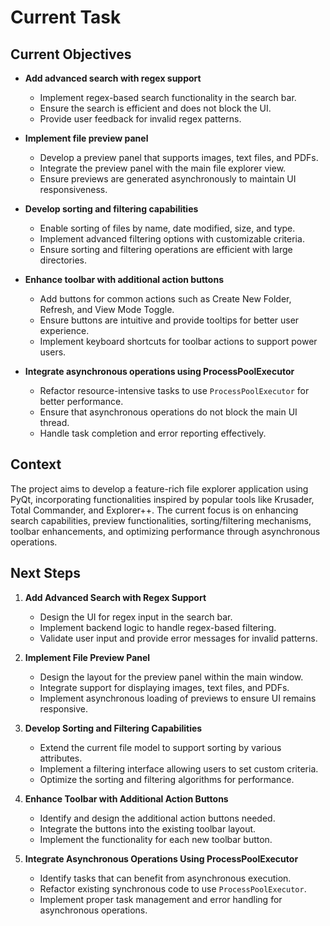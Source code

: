 # Current Task

## Current Objectives

- **Add advanced search with regex support**
  - Implement regex-based search functionality in the search bar.
  - Ensure the search is efficient and does not block the UI.
  - Provide user feedback for invalid regex patterns.

- **Implement file preview panel**
  - Develop a preview panel that supports images, text files, and PDFs.
  - Integrate the preview panel with the main file explorer view.
  - Ensure previews are generated asynchronously to maintain UI responsiveness.

- **Develop sorting and filtering capabilities**
  - Enable sorting of files by name, date modified, size, and type.
  - Implement advanced filtering options with customizable criteria.
  - Ensure sorting and filtering operations are efficient with large directories.

- **Enhance toolbar with additional action buttons**
  - Add buttons for common actions such as Create New Folder, Refresh, and View Mode Toggle.
  - Ensure buttons are intuitive and provide tooltips for better user experience.
  - Implement keyboard shortcuts for toolbar actions to support power users.

- **Integrate asynchronous operations using ProcessPoolExecutor**
  - Refactor resource-intensive tasks to use `ProcessPoolExecutor` for better performance.
  - Ensure that asynchronous operations do not block the main UI thread.
  - Handle task completion and error reporting effectively.

## Context

The project aims to develop a feature-rich file explorer application using PyQt, incorporating functionalities inspired by popular tools like Krusader, Total Commander, and Explorer++. The current focus is on enhancing search capabilities, preview functionalities, sorting/filtering mechanisms, toolbar enhancements, and optimizing performance through asynchronous operations.

## Next Steps

1. **Add Advanced Search with Regex Support**
   - Design the UI for regex input in the search bar.
   - Implement backend logic to handle regex-based filtering.
   - Validate user input and provide error messages for invalid patterns.

2. **Implement File Preview Panel**
   - Design the layout for the preview panel within the main window.
   - Integrate support for displaying images, text files, and PDFs.
   - Implement asynchronous loading of previews to ensure UI remains responsive.

3. **Develop Sorting and Filtering Capabilities**
   - Extend the current file model to support sorting by various attributes.
   - Implement a filtering interface allowing users to set custom criteria.
   - Optimize the sorting and filtering algorithms for performance.

4. **Enhance Toolbar with Additional Action Buttons**
   - Identify and design the additional action buttons needed.
   - Integrate the buttons into the existing toolbar layout.
   - Implement the functionality for each new toolbar button.

5. **Integrate Asynchronous Operations Using ProcessPoolExecutor**
   - Identify tasks that can benefit from asynchronous execution.
   - Refactor existing synchronous code to use `ProcessPoolExecutor`.
   - Implement proper task management and error handling for asynchronous operations.
